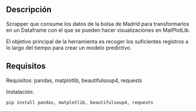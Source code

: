 Descripción
---
Scrapper que consume los datos de la bolsa de Madrid para transformarlos en un Dataframe con el que se pueden hacer visualizaciones en MatPlotLib.

El objetivo principal de la herramienta es recoger los suficientes registros a lo largo del tiempo para crear un modelo predictivo.

Requisitos
---
Requisitos: pandas, matplotlib, beautifulsoup4, requests

Instalación:
```
pip install pandas, matplotlib, beautifulsoup4, requests
```
